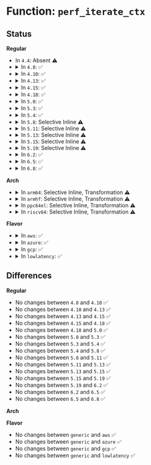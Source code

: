 # Function: <code>perf_iterate_ctx</code>

## Status
<b>Regular</b>
<ul>
<li>
In <code>4.4</code>: Absent ⚠️
</li>
<li>
<details>
<summary>In <code>4.8</code>: ✅</summary>

```c
void perf_iterate_ctx(struct perf_event_context *ctx, perf_iterate_f *output, void *data, bool all);
```

**Collision:** Unique Static

**Inline:** No

**Transformation:** False

**Instances:**

```
In kernel/events/core.c (ffffffff8118c840)
Location: kernel/events/core.c:6034
Inline: False
Direct callers:
  - kernel/events/core.c:perf_event_mmap
  - kernel/events/core.c:perf_event_mmap
  - kernel/events/core.c:__perf_pmu_output_stop
  - kernel/events/core.c:__perf_pmu_output_stop
  - kernel/events/core.c:perf_event_exec
  - kernel/events/core.c:perf_iterate_sb
  - kernel/events/core.c:perf_iterate_sb
  - kernel/events/core.c:perf_iterate_sb
```
**Symbols:**

```
ffffffff8118c840-ffffffff8118c997: perf_iterate_ctx (STB_LOCAL)
```
</details>
</li>
<li>
<details>
<summary>In <code>4.10</code>: ✅</summary>

```c
void perf_iterate_ctx(struct perf_event_context *ctx, perf_iterate_f *output, void *data, bool all);
```

**Collision:** Unique Static

**Inline:** No

**Transformation:** False

**Instances:**

```
In kernel/events/core.c (ffffffff8119bff0)
Location: kernel/events/core.c:6132
Inline: False
Direct callers:
  - kernel/events/core.c:perf_event_mmap
  - kernel/events/core.c:perf_event_mmap
  - kernel/events/core.c:__perf_pmu_output_stop
  - kernel/events/core.c:__perf_pmu_output_stop
  - kernel/events/core.c:perf_event_exec
  - kernel/events/core.c:perf_iterate_sb
  - kernel/events/core.c:perf_iterate_sb
  - kernel/events/core.c:perf_iterate_sb
```
**Symbols:**

```
ffffffff8119bff0-ffffffff8119c147: perf_iterate_ctx (STB_LOCAL)
```
</details>
</li>
<li>
<details>
<summary>In <code>4.13</code>: ✅</summary>

```c
void perf_iterate_ctx(struct perf_event_context *ctx, perf_iterate_f *output, void *data, bool all);
```

**Collision:** Unique Static

**Inline:** No

**Transformation:** False

**Instances:**

```
In kernel/events/core.c (ffffffff811a4490)
Location: kernel/events/core.c:6228
Inline: False
Direct callers:
  - kernel/events/core.c:perf_event_mmap
  - kernel/events/core.c:perf_event_mmap
  - kernel/events/core.c:__perf_pmu_output_stop
  - kernel/events/core.c:__perf_pmu_output_stop
  - kernel/events/core.c:perf_event_exec
  - kernel/events/core.c:perf_iterate_sb
  - kernel/events/core.c:perf_iterate_sb
  - kernel/events/core.c:perf_iterate_sb
```
**Symbols:**

```
ffffffff811a4490-ffffffff811a45d7: perf_iterate_ctx (STB_LOCAL)
```
</details>
</li>
<li>
<details>
<summary>In <code>4.15</code>: ✅</summary>

```c
void perf_iterate_ctx(struct perf_event_context *ctx, perf_iterate_f *output, void *data, bool all);
```

**Collision:** Unique Static

**Inline:** No

**Transformation:** False

**Instances:**

```
In kernel/events/core.c (ffffffff811b8450)
Location: kernel/events/core.c:6216
Inline: False
Direct callers:
  - kernel/events/core.c:perf_event_mmap
  - kernel/events/core.c:perf_event_mmap
  - kernel/events/core.c:__perf_pmu_output_stop
  - kernel/events/core.c:__perf_pmu_output_stop
  - kernel/events/core.c:perf_event_exec
  - kernel/events/core.c:perf_iterate_sb
  - kernel/events/core.c:perf_iterate_sb
  - kernel/events/core.c:perf_iterate_sb
```
**Symbols:**

```
ffffffff811b8450-ffffffff811b859f: perf_iterate_ctx (STB_LOCAL)
```
</details>
</li>
<li>
<details>
<summary>In <code>4.18</code>: ✅</summary>

```c
void perf_iterate_ctx(struct perf_event_context *ctx, perf_iterate_f *output, void *data, bool all);
```

**Collision:** Unique Static

**Inline:** No

**Transformation:** False

**Instances:**

```
In kernel/events/core.c (ffffffff811d7db0)
Location: kernel/events/core.c:6590
Inline: False
Direct callers:
  - kernel/events/core.c:perf_event_mmap
  - kernel/events/core.c:perf_event_mmap
  - kernel/events/core.c:__perf_pmu_output_stop
  - kernel/events/core.c:__perf_pmu_output_stop
  - kernel/events/core.c:perf_event_exec
  - kernel/events/core.c:perf_iterate_sb
  - kernel/events/core.c:perf_iterate_sb
  - kernel/events/core.c:perf_iterate_sb
```
**Symbols:**

```
ffffffff811d7db0-ffffffff811d7f10: perf_iterate_ctx (STB_LOCAL)
```
</details>
</li>
<li>
<details>
<summary>In <code>5.0</code>: ✅</summary>

```c
void perf_iterate_ctx(struct perf_event_context *ctx, perf_iterate_f *output, void *data, bool all);
```

**Collision:** Unique Static

**Inline:** No

**Transformation:** False

**Instances:**

```
In kernel/events/core.c (ffffffff811e79f0)
Location: kernel/events/core.c:6599
Inline: False
Direct callers:
  - kernel/events/core.c:perf_event_mmap
  - kernel/events/core.c:perf_event_mmap
  - kernel/events/core.c:__perf_pmu_output_stop
  - kernel/events/core.c:__perf_pmu_output_stop
  - kernel/events/core.c:perf_event_exec
  - kernel/events/core.c:perf_iterate_sb
  - kernel/events/core.c:perf_iterate_sb
  - kernel/events/core.c:perf_iterate_sb
```
**Symbols:**

```
ffffffff811e79f0-ffffffff811e7b50: perf_iterate_ctx (STB_LOCAL)
```
</details>
</li>
<li>
<details>
<summary>In <code>5.3</code>: ✅</summary>

```c
void perf_iterate_ctx(struct perf_event_context *ctx, perf_iterate_f *output, void *data, bool all);
```

**Collision:** Unique Static

**Inline:** No

**Transformation:** False

**Instances:**

```
In kernel/events/core.c (ffffffff811fee60)
Location: kernel/events/core.c:6680
Inline: False
Direct callers:
  - kernel/events/core.c:perf_event_mmap
  - kernel/events/core.c:perf_event_mmap
  - kernel/events/core.c:__perf_pmu_output_stop
  - kernel/events/core.c:__perf_pmu_output_stop
  - kernel/events/core.c:perf_event_exec
  - kernel/events/core.c:perf_iterate_sb
  - kernel/events/core.c:perf_iterate_sb
  - kernel/events/core.c:perf_iterate_sb
```
**Symbols:**

```
ffffffff811fee60-ffffffff811fefc0: perf_iterate_ctx (STB_LOCAL)
```
</details>
</li>
<li>
<details>
<summary>In <code>5.4</code>: ✅</summary>

```c
void perf_iterate_ctx(struct perf_event_context *ctx, perf_iterate_f *output, void *data, bool all);
```

**Collision:** Unique Static

**Inline:** No

**Transformation:** False

**Instances:**

```
In kernel/events/core.c (ffffffff8120c0a0)
Location: kernel/events/core.c:6796
Inline: False
Direct callers:
  - kernel/events/core.c:perf_event_mmap
  - kernel/events/core.c:perf_event_mmap
  - kernel/events/core.c:__perf_pmu_output_stop
  - kernel/events/core.c:__perf_pmu_output_stop
  - kernel/events/core.c:perf_event_exec
  - kernel/events/core.c:perf_iterate_sb
  - kernel/events/core.c:perf_iterate_sb
  - kernel/events/core.c:perf_iterate_sb
```
**Symbols:**

```
ffffffff8120c0a0-ffffffff8120c200: perf_iterate_ctx (STB_LOCAL)
```
</details>
</li>
<li>
<details>
<summary>In <code>5.8</code>: Selective Inline ⚠️</summary>

```c
void perf_iterate_ctx(struct perf_event_context *ctx, perf_iterate_f *output, void *data, bool all);
```

**Collision:** Unique Static

**Inline:** Selective

**Transformation:** False

**Instances:**

```
In kernel/events/core.c (ffffffff81233075)
Location: kernel/events/core.c:7241
Inline: True
Inline callers:
  - kernel/events/core.c:__perf_pmu_output_stop
  - kernel/events/core.c:perf_event_exec
Direct callers:
  - kernel/events/core.c:perf_event_mmap
  - kernel/events/core.c:perf_event_mmap
  - kernel/events/core.c:__perf_pmu_output_stop
  - kernel/events/core.c:perf_iterate_sb
  - kernel/events/core.c:perf_iterate_sb
  - kernel/events/core.c:perf_iterate_sb
```
**Symbols:**

```
ffffffff81232ec0-ffffffff81233026: perf_iterate_ctx (STB_LOCAL)
```
</details>
</li>
<li>
<details>
<summary>In <code>5.11</code>: Selective Inline ⚠️</summary>

```c
void perf_iterate_ctx(struct perf_event_context *ctx, perf_iterate_f *output, void *data, bool all);
```

**Collision:** Unique Static

**Inline:** Selective

**Transformation:** False

**Instances:**

```
In kernel/events/core.c (ffffffff8123ce45)
Location: kernel/events/core.c:7423
Inline: True
Inline callers:
  - kernel/events/core.c:__perf_pmu_output_stop
  - kernel/events/core.c:perf_event_exec
Direct callers:
  - kernel/events/core.c:perf_event_mmap
  - kernel/events/core.c:perf_event_mmap
  - kernel/events/core.c:__perf_pmu_output_stop
  - kernel/events/core.c:perf_iterate_sb
  - kernel/events/core.c:perf_iterate_sb
  - kernel/events/core.c:perf_iterate_sb
```
**Symbols:**

```
ffffffff8123cc20-ffffffff8123cd86: perf_iterate_ctx (STB_LOCAL)
```
</details>
</li>
<li>
<details>
<summary>In <code>5.13</code>: Selective Inline ⚠️</summary>

```c
void perf_iterate_ctx(struct perf_event_context *ctx, perf_iterate_f *output, void *data, bool all);
```

**Collision:** Unique Static

**Inline:** Selective

**Transformation:** False

**Instances:**

```
In kernel/events/core.c (ffffffff812418c5)
Location: kernel/events/core.c:7534
Inline: True
Inline callers:
  - kernel/events/core.c:__perf_pmu_output_stop
Direct callers:
  - kernel/events/core.c:perf_event_mmap
  - kernel/events/core.c:perf_event_mmap
  - kernel/events/core.c:__perf_pmu_output_stop
  - kernel/events/core.c:perf_event_exec
  - kernel/events/core.c:perf_iterate_sb
  - kernel/events/core.c:perf_iterate_sb
  - kernel/events/core.c:perf_iterate_sb
```
**Symbols:**

```
ffffffff81241710-ffffffff81241876: perf_iterate_ctx (STB_LOCAL)
```
</details>
</li>
<li>
<details>
<summary>In <code>5.15</code>: Selective Inline ⚠️</summary>

```c
void perf_iterate_ctx(struct perf_event_context *ctx, perf_iterate_f *output, void *data, bool all);
```

**Collision:** Unique Static

**Inline:** Selective

**Transformation:** False

**Instances:**

```
In kernel/events/core.c (ffffffff8127c2b5)
Location: kernel/events/core.c:7658
Inline: True
Inline callers:
  - kernel/events/core.c:__perf_pmu_output_stop
Direct callers:
  - kernel/events/core.c:perf_event_mmap
  - kernel/events/core.c:perf_event_mmap
  - kernel/events/core.c:__perf_pmu_output_stop
  - kernel/events/core.c:perf_event_exec
  - kernel/events/core.c:perf_iterate_sb
  - kernel/events/core.c:perf_iterate_sb
  - kernel/events/core.c:perf_iterate_sb
```
**Symbols:**

```
ffffffff8127c100-ffffffff8127c266: perf_iterate_ctx (STB_LOCAL)
```
</details>
</li>
<li>
<details>
<summary>In <code>5.19</code>: Selective Inline ⚠️</summary>

```c
void perf_iterate_ctx(struct perf_event_context *ctx, perf_iterate_f *output, void *data, bool all);
```

**Collision:** Unique Static

**Inline:** Selective

**Transformation:** False

**Instances:**

```
In kernel/events/core.c (ffffffff812e03e2)
Location: kernel/events/core.c:7563
Inline: True
Inline callers:
  - kernel/events/core.c:perf_event_mmap
  - kernel/events/core.c:__perf_pmu_output_stop
  - kernel/events/core.c:__perf_pmu_output_stop
  - kernel/events/core.c:perf_event_exec
Direct callers:
  - kernel/events/core.c:perf_iterate_sb
  - kernel/events/core.c:perf_iterate_sb
  - kernel/events/core.c:perf_iterate_sb
```
**Symbols:**

```
ffffffff812d0a80-ffffffff812d0c04: perf_iterate_ctx (STB_LOCAL)
```
</details>
</li>
<li>
<details>
<summary>In <code>6.2</code>: ✅</summary>

```c
void perf_iterate_ctx(struct perf_event_context *ctx, perf_iterate_f *output, void *data, bool all);
```

**Collision:** Unique Static

**Inline:** No

**Transformation:** False

**Instances:**

```
In kernel/events/core.c (ffffffff81337c80)
Location: kernel/events/core.c:7852
Inline: False
Direct callers:
  - kernel/events/core.c:perf_event_mmap
  - kernel/events/core.c:__perf_pmu_output_stop
  - kernel/events/core.c:__perf_pmu_output_stop
  - kernel/events/core.c:perf_event_exec
  - kernel/events/core.c:perf_iterate_sb
  - kernel/events/core.c:perf_iterate_sb
```
**Symbols:**

```
ffffffff81337c80-ffffffff81337d87: perf_iterate_ctx (STB_LOCAL)
```
</details>
</li>
<li>
<details>
<summary>In <code>6.5</code>: ✅</summary>

```c
void perf_iterate_ctx(struct perf_event_context *ctx, perf_iterate_f *output, void *data, bool all);
```

**Collision:** Unique Static

**Inline:** No

**Transformation:** False

**Instances:**

```
In kernel/events/core.c (ffffffff81368bb0)
Location: kernel/events/core.c:7880
Inline: False
Direct callers:
  - kernel/events/core.c:perf_event_mmap
  - kernel/events/core.c:__perf_pmu_output_stop
  - kernel/events/core.c:__perf_pmu_output_stop
  - kernel/events/core.c:perf_event_exec
```
**Symbols:**

```
ffffffff81368bb0-ffffffff81368cb8: perf_iterate_ctx (STB_LOCAL)
```
</details>
</li>
<li>
<details>
<summary>In <code>6.8</code>: ✅</summary>

```c
void perf_iterate_ctx(struct perf_event_context *ctx, perf_iterate_f *output, void *data, bool all);
```

**Collision:** Unique Static

**Inline:** No

**Transformation:** False

**Instances:**

```
In kernel/events/core.c (ffffffff813919e0)
Location: kernel/events/core.c:7961
Inline: False
Direct callers:
  - kernel/events/core.c:perf_event_mmap
  - kernel/events/core.c:__perf_pmu_output_stop
  - kernel/events/core.c:__perf_pmu_output_stop
  - kernel/events/core.c:perf_event_exec
```
**Symbols:**

```
ffffffff813919e0-ffffffff81391ae8: perf_iterate_ctx (STB_LOCAL)
```
</details>
</li>
</ul>
<b>Arch</b>
<ul>
<li>
<details>
<summary>In <code>arm64</code>: Selective Inline, Transformation ⚠️</summary>

**Collision:** Unique Static

**Inline:** Selective

**Transformation:** True

**Instances:**

```
In kernel/events/core.c (ffff80001029fe64)
Location: kernel/events/core.c:6796
Inline: True
Inline callers:
  - kernel/events/core.c:perf_event_mmap
  - kernel/events/core.c:perf_event_exec
Direct callers:
  - kernel/events/core.c:__perf_pmu_output_stop
  - kernel/events/core.c:__perf_pmu_output_stop
  - kernel/events/core.c:perf_iterate_sb
  - kernel/events/core.c:perf_iterate_sb
  - kernel/events/core.c:perf_iterate_sb
```
**Symbols:**

```
ffff800010294f40-ffff8000102950a8: perf_iterate_ctx.constprop.0 (STB_LOCAL)
```
</details>
</li>
<li>
<details>
<summary>In <code>armhf</code>: Selective Inline, Transformation ⚠️</summary>

**Collision:** Unique Static

**Inline:** Selective

**Transformation:** True

**Instances:**

```
In kernel/events/core.c (c04cfd40)
Location: kernel/events/core.c:6796
Inline: True
Inline callers:
  - kernel/events/core.c:perf_event_mmap
  - kernel/events/core.c:perf_event_exec
Direct callers:
  - kernel/events/core.c:__perf_pmu_output_stop
  - kernel/events/core.c:__perf_pmu_output_stop
  - kernel/events/core.c:perf_iterate_sb
  - kernel/events/core.c:perf_iterate_sb
```
**Symbols:**

```
c04c5198-c04c52f8: perf_iterate_ctx.constprop.0 (STB_LOCAL)
```
</details>
</li>
<li>
<details>
<summary>In <code>ppc64el</code>: Selective Inline, Transformation ⚠️</summary>

**Collision:** Unique Static

**Inline:** Selective

**Transformation:** True

**Instances:**

```
In kernel/events/core.c (c0000000003514dc)
Location: kernel/events/core.c:6796
Inline: True
Inline callers:
  - kernel/events/core.c:perf_event_mmap
  - kernel/events/core.c:perf_event_exec
Direct callers:
  - kernel/events/core.c:__perf_pmu_output_stop
  - kernel/events/core.c:__perf_pmu_output_stop
  - kernel/events/core.c:perf_iterate_sb
  - kernel/events/core.c:perf_iterate_sb
  - kernel/events/core.c:perf_iterate_sb
```
**Symbols:**

```
c000000000343c90-c000000000343e70: perf_iterate_ctx.constprop.0 (STB_LOCAL)
```
</details>
</li>
<li>
<details>
<summary>In <code>riscv64</code>: Selective Inline, Transformation ⚠️</summary>

**Collision:** Unique Static

**Inline:** Selective

**Transformation:** True

**Instances:**

```
In kernel/events/core.c (ffffffe0001cf562)
Location: kernel/events/core.c:6796
Inline: True
Inline callers:
  - kernel/events/core.c:perf_event_mmap
  - kernel/events/core.c:perf_event_exec
Direct callers:
  - kernel/events/core.c:__perf_pmu_output_stop
  - kernel/events/core.c:__perf_pmu_output_stop
  - kernel/events/core.c:perf_iterate_sb
  - kernel/events/core.c:perf_iterate_sb
  - kernel/events/core.c:perf_iterate_sb
```
**Symbols:**

```
ffffffe0001c6d80-ffffffe0001c6e7e: perf_iterate_ctx.constprop.0 (STB_LOCAL)
```
</details>
</li>
</ul>
<b>Flavor</b>
<ul>
<li>
<details>
<summary>In <code>aws</code>: ✅</summary>

```c
void perf_iterate_ctx(struct perf_event_context *ctx, perf_iterate_f *output, void *data, bool all);
```

**Collision:** Unique Static

**Inline:** No

**Transformation:** False

**Instances:**

```
In kernel/events/core.c (ffffffff812046c0)
Location: kernel/events/core.c:6796
Inline: False
Direct callers:
  - kernel/events/core.c:perf_event_mmap
  - kernel/events/core.c:perf_event_mmap
  - kernel/events/core.c:__perf_pmu_output_stop
  - kernel/events/core.c:__perf_pmu_output_stop
  - kernel/events/core.c:perf_event_exec
  - kernel/events/core.c:perf_iterate_sb
  - kernel/events/core.c:perf_iterate_sb
  - kernel/events/core.c:perf_iterate_sb
```
**Symbols:**

```
ffffffff812046c0-ffffffff81204820: perf_iterate_ctx (STB_LOCAL)
```
</details>
</li>
<li>
<details>
<summary>In <code>azure</code>: ✅</summary>

```c
void perf_iterate_ctx(struct perf_event_context *ctx, perf_iterate_f *output, void *data, bool all);
```

**Collision:** Unique Static

**Inline:** No

**Transformation:** False

**Instances:**

```
In kernel/events/core.c (ffffffff811f7450)
Location: kernel/events/core.c:6796
Inline: False
Direct callers:
  - kernel/events/core.c:perf_event_mmap
  - kernel/events/core.c:perf_event_mmap
  - kernel/events/core.c:__perf_pmu_output_stop
  - kernel/events/core.c:__perf_pmu_output_stop
  - kernel/events/core.c:perf_event_exec
  - kernel/events/core.c:perf_iterate_sb
  - kernel/events/core.c:perf_iterate_sb
  - kernel/events/core.c:perf_iterate_sb
```
**Symbols:**

```
ffffffff811f7450-ffffffff811f75b0: perf_iterate_ctx (STB_LOCAL)
```
</details>
</li>
<li>
<details>
<summary>In <code>gcp</code>: ✅</summary>

```c
void perf_iterate_ctx(struct perf_event_context *ctx, perf_iterate_f *output, void *data, bool all);
```

**Collision:** Unique Static

**Inline:** No

**Transformation:** False

**Instances:**

```
In kernel/events/core.c (ffffffff81202490)
Location: kernel/events/core.c:6796
Inline: False
Direct callers:
  - kernel/events/core.c:perf_event_mmap
  - kernel/events/core.c:perf_event_mmap
  - kernel/events/core.c:__perf_pmu_output_stop
  - kernel/events/core.c:__perf_pmu_output_stop
  - kernel/events/core.c:perf_event_exec
  - kernel/events/core.c:perf_iterate_sb
  - kernel/events/core.c:perf_iterate_sb
  - kernel/events/core.c:perf_iterate_sb
```
**Symbols:**

```
ffffffff81202490-ffffffff812025f0: perf_iterate_ctx (STB_LOCAL)
```
</details>
</li>
<li>
<details>
<summary>In <code>lowlatency</code>: ✅</summary>

```c
void perf_iterate_ctx(struct perf_event_context *ctx, perf_iterate_f *output, void *data, bool all);
```

**Collision:** Unique Static

**Inline:** No

**Transformation:** False

**Instances:**

```
In kernel/events/core.c (ffffffff81212040)
Location: kernel/events/core.c:6796
Inline: False
Direct callers:
  - kernel/events/core.c:perf_event_mmap
  - kernel/events/core.c:perf_event_mmap
  - kernel/events/core.c:__perf_pmu_output_stop
  - kernel/events/core.c:__perf_pmu_output_stop
  - kernel/events/core.c:perf_event_exec
  - kernel/events/core.c:perf_iterate_sb
  - kernel/events/core.c:perf_iterate_sb
  - kernel/events/core.c:perf_iterate_sb
```
**Symbols:**

```
ffffffff81212040-ffffffff812121a0: perf_iterate_ctx (STB_LOCAL)
```
</details>
</li>
</ul>

## Differences
<b>Regular</b>
<ul>
<li>
No changes between <code>4.8</code> and <code>4.10</code> ✅
</li>
<li>
No changes between <code>4.10</code> and <code>4.13</code> ✅
</li>
<li>
No changes between <code>4.13</code> and <code>4.15</code> ✅
</li>
<li>
No changes between <code>4.15</code> and <code>4.18</code> ✅
</li>
<li>
No changes between <code>4.18</code> and <code>5.0</code> ✅
</li>
<li>
No changes between <code>5.0</code> and <code>5.3</code> ✅
</li>
<li>
No changes between <code>5.3</code> and <code>5.4</code> ✅
</li>
<li>
No changes between <code>5.4</code> and <code>5.8</code> ✅
</li>
<li>
No changes between <code>5.8</code> and <code>5.11</code> ✅
</li>
<li>
No changes between <code>5.11</code> and <code>5.13</code> ✅
</li>
<li>
No changes between <code>5.13</code> and <code>5.15</code> ✅
</li>
<li>
No changes between <code>5.15</code> and <code>5.19</code> ✅
</li>
<li>
No changes between <code>5.19</code> and <code>6.2</code> ✅
</li>
<li>
No changes between <code>6.2</code> and <code>6.5</code> ✅
</li>
<li>
No changes between <code>6.5</code> and <code>6.8</code> ✅
</li>
</ul>
<b>Arch</b>
<ul>
</ul>
<b>Flavor</b>
<ul>
<li>
No changes between <code>generic</code> and <code>aws</code> ✅
</li>
<li>
No changes between <code>generic</code> and <code>azure</code> ✅
</li>
<li>
No changes between <code>generic</code> and <code>gcp</code> ✅
</li>
<li>
No changes between <code>generic</code> and <code>lowlatency</code> ✅
</li>
</ul>
